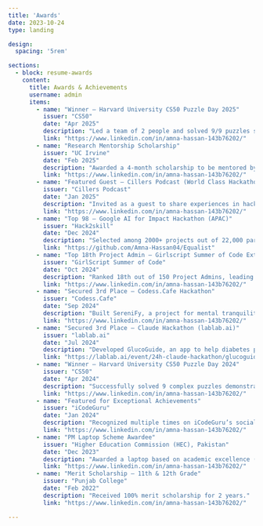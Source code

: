 ```yaml
---
title: 'Awards'
date: 2023-10-24
type: landing

design:
  spacing: '5rem'

sections:
  - block: resume-awards
    content:
      title: Awards & Achievements
      username: admin
      items:
        - name: "Winner – Harvard University CS50 Puzzle Day 2025"
          issuer: "CS50"
          date: "Apr 2025"
          description: "Led a team of 2 people and solved 9/9 puzzles successfully."
          link: "https://www.linkedin.com/in/amna-hassan-143b76202/"
        - name: "Research Mentorship Scholarship"
          issuer: "UC Irvine"
          date: "Feb 2025"
          description: "Awarded a 4-month scholarship to be mentored by an Assistant Professor at UC Irvine to write my first research paper."
          link: "https://www.linkedin.com/in/amna-hassan-143b76202/"
        - name: "Featured Guest – Cillers Podcast (World Class Hackathons)"
          issuer: "Cillers Podcast"
          date: "Jan 2025"
          description: "Invited as a guest to share experiences in hackathons, new technologies, and software development practices."
          link: "https://www.linkedin.com/in/amna-hassan-143b76202/"
        - name: "Top 98 – Google AI for Impact Hackathon (APAC)"
          issuer: "Hack2skill"
          date: "Dec 2024"
          description: "Selected among 2000+ projects out of 22,000 participants. Project: Equalist, a Chrome extension for accessibility."
          link: "https://github.com/Amna-Hassan04/Equalist"
        - name: "Top 18th Project Admin – Girlscript Summer of Code Ext 2024"
          issuer: "GirlScript Summer of Code"
          date: "Oct 2024"
          description: "Ranked 18th out of 150 Project Admins, leading a team of 32 contributors for SereniFy."
          link: "https://www.linkedin.com/in/amna-hassan-143b76202/"
        - name: "Secured 3rd Place – Codess.Cafe Hackathon"
          issuer: "Codess.Cafe"
          date: "Sep 2024"
          description: "Built SereniFy, a project for mental tranquility including journaling, breathing exercises, AI recommendations, and relaxing games."
          link: "https://www.linkedin.com/in/amna-hassan-143b76202/"
        - name: "Secured 3rd Place – Claude Hackathon (lablab.ai)"
          issuer: "lablab.ai"
          date: "Jul 2024"
          description: "Developed GlucoGuide, an app to help diabetes patients with AI-powered meal and exercise recommendations."
          link: "https://lablab.ai/event/24h-claude-hackathon/glucoguide/glucoguide"
        - name: "Winner – Harvard University CS50 Puzzle Day 2024"
          issuer: "CS50"
          date: "Apr 2024"
          description: "Successfully solved 9 complex puzzles demonstrating strong problem-solving skills."
          link: "https://www.linkedin.com/in/amna-hassan-143b76202/"
        - name: "Featured for Exceptional Achievements"
          issuer: "iCodeGuru"
          date: "Jan 2024"
          description: "Recognized multiple times on iCodeGuru’s social media platforms (community of 30,000+ students)."
          link: "https://www.linkedin.com/in/amna-hassan-143b76202/"
        - name: "PM Laptop Scheme Awardee"
          issuer: "Higher Education Commission (HEC), Pakistan"
          date: "Dec 2023"
          description: "Awarded a laptop based on academic excellence (CGPA 3.74)."
          link: "https://www.linkedin.com/in/amna-hassan-143b76202/"
        - name: "Merit Scholarship – 11th & 12th Grade"
          issuer: "Punjab College"
          date: "Feb 2022"
          description: "Received 100% merit scholarship for 2 years."
          link: "https://www.linkedin.com/in/amna-hassan-143b76202/"

---
```

